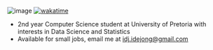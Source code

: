 ![image](https://github-readme-activity-graph.cyclic.app/graph?username=iwandejong)
[![wakatime](https://wakatime.com/badge/user/47623a7b-3423-456c-8fc6-cbf861f9eb2d.svg)](https://wakatime.com/@47623a7b-3423-456c-8fc6-cbf861f9eb2d)
- 2nd year Computer Science student at University of Pretoria with interests in Data Science and Statistics
- Available for small jobs, email me at idj.idejong@gmail.com
